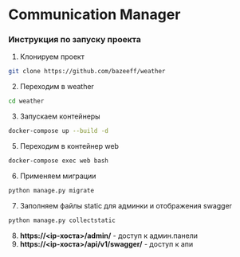 # Communication Manager

### Инструкция по запуску проекта
1. Клонируем проект
```bash
git clone https://github.com/bazeeff/weather
```
2. Переходим в weather
```bash
cd weather
```
3. Запускаем контейнеры
```bash
docker-compose up --build -d
```
5. Переходим в контейнер web
```bash
docker-compose exec web bash
```
6. Применяем миграции
```bash
python manage.py migrate
```
7. Заполняем файлы static для админки и отображения swagger
```bash
python manage.py collectstatic
```
8. **https://<ip-хоста>/admin/** - доступ к админ.панели
9. **https://<ip-хоста>/api/v1/swagger/** - доступ к апи




